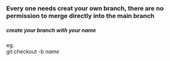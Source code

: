 ### Every one needs creat your own branch, there are no permission to merge directly into the main branch

##### create your branch with your name<br>

eg.<br>
    git checkout -b _name_